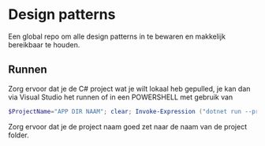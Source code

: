 # Design patterns
Een global repo om alle design patterns in te bewaren en makkelijk bereikbaar te houden.

## Runnen
Zorg ervoor dat je de C# project wat je wilt lokaal heb gepulled, je kan dan via Visual Studio het runnen of in een POWERSHELL met gebruik van
```powershell
$ProjectName="APP DIR NAAM"; clear; Invoke-Expression ("dotnet run --project 'f:\C#\DesignPatterns\{Project}\{Project}.csproj'" -replace "\{Project\}", $ProjectName)
```
Zorg ervoor dat je de project naam goed zet naar de naam van de project folder.
